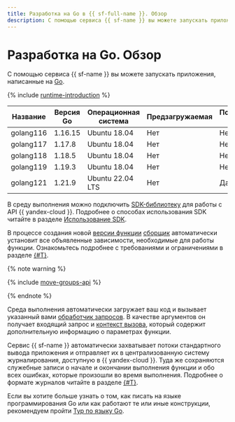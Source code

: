 ```yaml
---
title: Разработка на Go в {{ sf-full-name }}. Обзор
description: С помощью сервиса {{ sf-name }} вы можете запускать приложения, написанные на Go. Сервис предоставляет среду выполнения с различными версиями.
---
```


# Разработка на Go. Обзор

С помощью сервиса {{ sf-name }} вы можете запускать приложения, написанные на [Go](https://go.dev/doc/).

{% include [runtime-introduction](../../../_includes/functions/runtime-introduction.md) %}

| Название | Версия Go | Операционная <br>система | Предзагружаемая | Поддерживается сервисом
| ---- | ---- | ---- | ---- | ----
| golang116 | 1.16.15 | Ubuntu 18.04 | Нет | Нет
| golang117 | 1.17.8 | Ubuntu 18.04 | Нет | Нет
| golang118 | 1.18.5 | Ubuntu 18.04 | Нет | Нет
| golang119 | 1.19.3 | Ubuntu 18.04 | Нет | Нет
| golang121 | 1.21.9 | Ubuntu 22.04 LTS | Нет | Да

В среду выполнения можно подключить [SDK-библиотеку](https://github.com/yandex-cloud/go-sdk) для работы с API {{ yandex-cloud }}. Подробнее о способах использования SDK читайте в разделе [Использование SDK](sdk.md).

В процессе создания новой [версии функции](../../concepts/function.md#version) [сборщик](../../concepts/builder.md) автоматически установит все объявленные зависимости, необходимые для работы функции. Ознакомьтесь подробнее с требованиями и ограничениями в разделе [{#T}](dependencies.md).

{% note warning %}

{% include [move-groups-api](../../../_includes/functions/go-mod-lang-version-notice.md) %}

{% endnote %}

Среда выполнения автоматически загружает ваш код и вызывает указанный вами [обработчик запросов](handler.md). В качестве аргументов он получает входящий запрос и [контекст вызова](context.md), который содержит дополнительную информацию о параметрах функции.

Сервис {{ sf-name }} автоматически захватывает потоки стандартного вывода приложения и отправляет их в централизованную систему журналирования, доступную в {{ yandex-cloud }}. Туда же сохраняются служебные записи о начале и окончании выполнения функции и обо всех ошибках, которые произошли во время выполнения. Подробнее о формате журналов читайте в разделе [{#T}](logging.md).

Если вы хотите больше узнать о том, как писать на языке программирования Go или как работают те или иные конструкции, рекомендуем пройти [Тур по языку Go](https://go.dev/tour/welcome/1).
